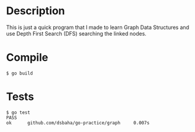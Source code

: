 # Description
This is just a quick program that I made to learn Graph Data Structures and use Depth First Search (DFS) searching the linked nodes.

# Compile
```console
$ go build
```

# Tests
```console
$ go test
PASS
ok      github.com/dsbaha/go-practice/graph     0.007s
```
